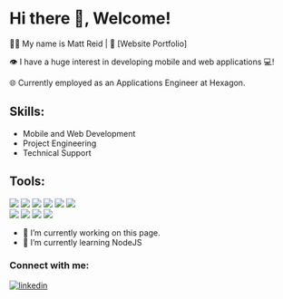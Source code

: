 # Hi there 👋, Welcome!

👩‍💻 My name is Matt Reid | 🔗 [Website Portfolio]

👁️ I have a huge interest in developing mobile and web applications 💻! 

🌐 Currently employed as an Applications Engineer at Hexagon.


## Skills:
- Mobile and Web Development
- Project Engineering
- Technical Support

## Tools:

![](https://img.shields.io/badge/Code-HTML5-E34F26?style=flat&logo=html5&logoColor=white)
![](https://img.shields.io/badge/Code-CSS3-1572B6?style=flat&logo=css3&logoColor=white)
![](https://img.shields.io/badge/Code-JavaScript-F7DF1E?style=flat&logo=javascript&logoColor=black)
![](https://img.shields.io/badge/Code-React-61DAFB?style=flat&logo=react&logoColor=black)
![](https://img.shields.io/badge/Runtime-Node.js-339933?style=flat&logo=nodedotjs&logoColor=white)
![](https://img.shields.io/badge/Code-Python-3776AB?style=flat&logo=python&logoColor=white)  
![](https://img.shields.io/badge/Editor-VSCode-007ACC?style=flat&logo=visual-studio-code&logoColor=white)
![](https://img.shields.io/badge/Tools-Git-F05032?style=flat&logo=git&logoColor=white)
![](https://img.shields.io/badge/Database-MySQL-4479A1?style=flat&logo=mysql&logoColor=white)
![](https://img.shields.io/badge/Database-MongoDB-47A248?style=flat&logo=mongodb&logoColor=white)

- 🔭 I’m currently working on this page.
- 🌱 I’m currently learning NodeJS

### Connect with me:

[![linkedin](https://img.shields.io/badge/-LinkedIn-0077B5?style=flat&logo=Linkedin&logoColor=white)](https://www.linkedin.com/in/mattre1d)
